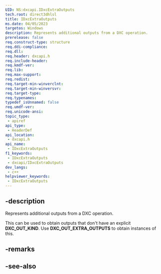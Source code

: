 ```yaml
---
UID: NS:dxcapi.IDxcExtraOutputs
tech.root: direct3dhlsl
title: IDxcExtraOutputs
ms.date: 04/05/2023
targetos: Windows
description: Represents additional outputs from a DXC operation.
prerelease: false
req.construct-type: structure
req.ddi-compliance: 
req.dll: 
req.header: dxcapi.h
req.include-header: 
req.kmdf-ver: 
req.lib: 
req.max-support: 
req.redist: 
req.target-min-winverclnt: 
req.target-min-winversvr: 
req.target-type: 
req.typenames: 
typedef_isUnnamed: false
req.umdf-ver: 
req.unicode-ansi: 
topic_type:
 - apiref
api_type:
 - HeaderDef
api_location:
 - dxcapi.h
api_name:
 - IDxcExtraOutputs
f1_keywords:
 - IDxcExtraOutputs
 - dxcapi/IDxcExtraOutputs
dev_langs:
 - c++
helpviewer_keywords:
 - IDxcExtraOutputs
---
```


## -description

Represents additional outputs from a DXC operation.

This can be used to obtain outputs that don't have an explicit **DXC_OUT_KIND**. Use **DXC_OUT_EXTRA_OUTPUTS** to obtain instances of this.

## -remarks

## -see-also
